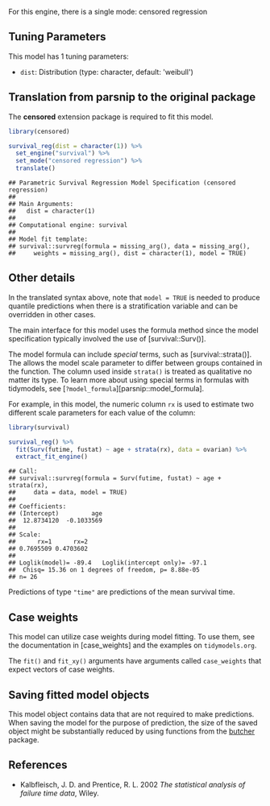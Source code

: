 


For this engine, there is a single mode: censored regression

## Tuning Parameters



This model has 1 tuning parameters:

- `dist`: Distribution (type: character, default: 'weibull')

## Translation from parsnip to the original package

The **censored** extension package is required to fit this model.


``` r
library(censored)

survival_reg(dist = character(1)) %>% 
  set_engine("survival") %>% 
  set_mode("censored regression") %>% 
  translate()
```

```
## Parametric Survival Regression Model Specification (censored regression)
## 
## Main Arguments:
##   dist = character(1)
## 
## Computational engine: survival 
## 
## Model fit template:
## survival::survreg(formula = missing_arg(), data = missing_arg(), 
##     weights = missing_arg(), dist = character(1), model = TRUE)
```

## Other details

In the translated syntax above, note that `model = TRUE` is needed to produce quantile predictions when there is a stratification variable and can be overridden in other cases.

The main interface for this model uses the formula method since the model specification typically involved the use of [survival::Surv()]. 

The model formula can include _special_ terms, such as [survival::strata()]. The allows the model scale parameter to differ between groups contained in the function. The column used inside `strata()` is treated as qualitative no matter its type. To learn more about using special terms in formulas with tidymodels, see [`?model_formula`][parsnip::model_formula].

For example, in this model, the numeric column `rx` is used to estimate two different scale parameters for each value of the column:


``` r
library(survival)

survival_reg() %>% 
  fit(Surv(futime, fustat) ~ age + strata(rx), data = ovarian) %>% 
  extract_fit_engine()
```

```
## Call:
## survival::survreg(formula = Surv(futime, fustat) ~ age + strata(rx), 
##     data = data, model = TRUE)
## 
## Coefficients:
## (Intercept)         age 
##  12.8734120  -0.1033569 
## 
## Scale:
##      rx=1      rx=2 
## 0.7695509 0.4703602 
## 
## Loglik(model)= -89.4   Loglik(intercept only)= -97.1
## 	Chisq= 15.36 on 1 degrees of freedom, p= 8.88e-05 
## n= 26
```



Predictions of type `"time"` are predictions of the mean survival time.

## Case weights


This model can utilize case weights during model fitting. To use them, see the documentation in [case_weights] and the examples on `tidymodels.org`. 

The `fit()` and `fit_xy()` arguments have arguments called `case_weights` that expect vectors of case weights. 

## Saving fitted model objects


This model object contains data that are not required to make predictions. When saving the model for the purpose of prediction, the size of the saved object might be substantially reduced by using functions from the [butcher](https://butcher.tidymodels.org) package.

## References

-  Kalbfleisch, J. D. and Prentice, R. L. 2002 _The statistical analysis of failure time data_, Wiley.
